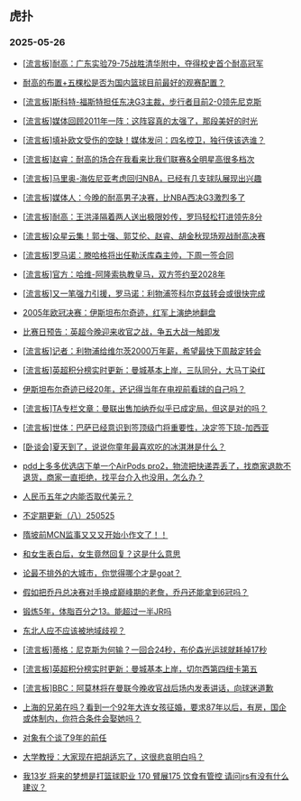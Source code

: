 ## 虎扑 
### 2025-05-26

+ [[流言板]耐高：广东实验79-75战胜清华附中，夺得校史首个耐高冠军](https://bbs.hupu.com/632818944.html)

+ [耐高的布置+五棵松是否为国内篮球目前最好的观赛配置？](https://bbs.hupu.com/632819818.html)

+ [[流言板]斯科特-福斯特担任东决G3主裁，步行者目前2-0领先尼克斯](https://bbs.hupu.com/632820423.html)

+ [[流言板]媒体回顾2011年一阵：这阵容真的太强了，那段美好的时光](https://bbs.hupu.com/632819367.html)

+ [[流言板]填补欧文受伤的空缺！媒体发问：四名控卫，独行侠该选谁？](https://bbs.hupu.com/632818448.html)

+ [[流言板]赵睿：耐高的场合在我看来比我们联赛&amp;全明星高很多档次](https://bbs.hupu.com/632820912.html)

+ [[流言板]马里奥-海佐尼亚考虑回归NBA，已经有几支球队展现出兴趣](https://bbs.hupu.com/632820990.html)

+ [[流言板]媒体人：今晚的耐高男子决赛，比NBA西决G3激烈多了](https://bbs.hupu.com/632819857.html)

+ [[流言板]耐高：王洪泽隔着两人送出极限妙传，罗玛轻松打进领先8分](https://bbs.hupu.com/632818844.html)

+ [[流言板]众星云集！郭士强、郭艾伦、赵睿、胡金秋现场观战耐高决赛](https://bbs.hupu.com/632817556.html)

+ [[流言板]罗马诺：滕哈格将出任勒沃库森主帅，下周一签合同](https://bbs.hupu.com/632814515.html)

+ [[流言板]官方：哈维-阿隆索执教皇马，双方签约至2028年](https://bbs.hupu.com/632816720.html)

+ [[流言板]又一笔强力引援，罗马诺：利物浦签科尔克兹转会或很快完成](https://bbs.hupu.com/632815839.html)

+ [2005年欧冠决赛：伊斯坦布尔奇迹，红军上演绝地翻盘](https://bbs.hupu.com/632814576.html)

+ [比赛日预告：英超今晚迎来收官之战，争五大战一触即发](https://bbs.hupu.com/632813640.html)

+ [[流言板]记者：利物浦给维尔茨2000万年薪，希望最快下周敲定转会](https://bbs.hupu.com/632816029.html)

+ [[流言板]英超积分榜实时更新：曼城基本上岸，三队同分，大马丁染红](https://bbs.hupu.com/632819427.html)

+ [伊斯坦布尔奇迹已经20年，还记得当年在电视前看球的自己吗？](https://bbs.hupu.com/632815506.html)

+ [[流言板]TA专栏文章：曼联出售加纳乔似乎已成定局，但这是对的吗？](https://bbs.hupu.com/632814260.html)

+ [[流言板]世体：巴萨已经意识到签顶级门将重要性，决定签下琼-加西亚](https://bbs.hupu.com/632817804.html)

+ [[卧谈会]夏天到了，说说你童年最喜欢吃的冰淇淋是什么？](https://bbs.hupu.com/632819206.html)

+ [pdd上多多优选店下单一个AirPods pro2，物流把快递弄丢了，找商家退款不退货，商家一直拒绝，找平台介入也没用，怎么办？](https://bbs.hupu.com/632818223.html)

+ [人民币五年之内能否取代美元？](https://bbs.hupu.com/632817157.html)

+ [不定期更新（八）250525](https://bbs.hupu.com/632816867.html)

+ [隋坡前MCN监事又又又开始小作文了！！](https://bbs.hupu.com/632820813.html)

+ [和女生表白后，女生竟然回复？这是什么意思](https://bbs.hupu.com/632817743.html)

+ [论最不排外的大城市，你觉得哪个才是goat？](https://bbs.hupu.com/632817503.html)

+ [假如把乔丹总决赛对手换成巅峰期的老詹，乔丹还能拿到6冠吗？](https://bbs.hupu.com/632817483.html)

+ [锻炼5年，体脂百分之13。能超过一半JR吗](https://bbs.hupu.com/632817032.html)

+ [东北人应不应该被地域歧视？](https://bbs.hupu.com/632820300.html)

+ [[流言板]蒂格：尼克斯为何输？一回合24秒，布伦森光运球就耗掉17秒](https://bbs.hupu.com/632822346.html)

+ [[流言板]英超积分榜实时更新：曼城基本上岸，切尔西第四纽卡第五](https://bbs.hupu.com/632819427.html)

+ [[流言板]BBC：阿莫林将在曼联今晚收官战后场内发表讲话，向球迷道歉](https://bbs.hupu.com/632815953.html)

+ [上海的兄弟在吗？看到一个92年大连女孩征婚，要求87年以后，有房，国企或体制内，你符合条件会娶她吗？](https://bbs.hupu.com/632818717.html)

+ [对象有个谈了9年的前任](https://bbs.hupu.com/632820436.html)

+ [大学教授：大家现在把胡适忘了，这很悲哀明白吗？](https://bbs.hupu.com/632819130.html)

+ [我13岁 将来的梦想是打篮球职业 170 臂展175 饮食有管控 请问jrs有没有什么建议？](https://bbs.hupu.com/632817948.html)

